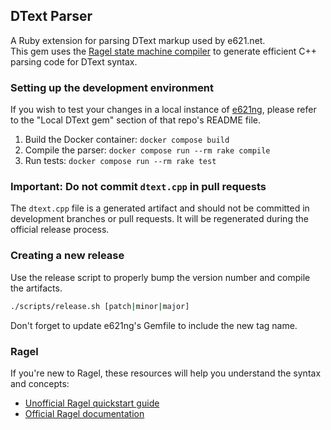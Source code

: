 ## DText Parser

A Ruby extension for parsing DText markup used by e621.net.  
This gem uses the [Ragel state machine compiler](https://github.com/adrian-thurston/ragel) to generate efficient C++ parsing code for DText syntax.

### Setting up the development environment

If you wish to test your changes in a local instance of [e621ng](https://github.com/e621ng/e621ng), please refer to the "Local DText gem" section of that repo's README file.

1. Build the Docker container: `docker compose build`
2. Compile the parser: `docker compose run --rm rake compile`
3. Run tests: `docker compose run --rm rake test`

### Important: Do not commit `dtext.cpp` in pull requests

The `dtext.cpp` file is a generated artifact and should not be committed in development branches or pull requests.
It will be regenerated during the official release process.

### Creating a new release

Use the release script to properly bump the version number and compile the artifacts.

```bash
./scripts/release.sh [patch|minor|major]
```

Don't forget to update e621ng's Gemfile to include the new tag name.

### Ragel

If you're new to Ragel, these resources will help you understand the syntax and concepts:
- [Unofficial Ragel quickstart guide](https://github.com/calio/ragel-cheat-sheet)
- [Official Ragel documentation](http://www.colm.net/files/ragel/ragel-guide-6.10.pdf)


